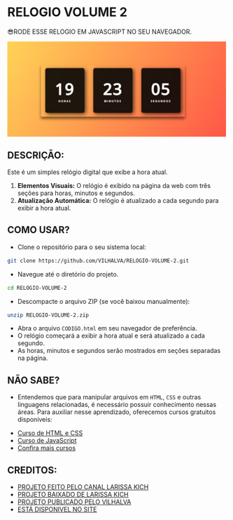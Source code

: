 # RELOGIO VOLUME 2
😎RODE ESSE RELOGIO EM JAVASCRIPT NO SEU NAVEGADOR.

<img src="FOTO.png" align="center" width="500"> <br>

## DESCRIÇÃO:
Este é um simples relógio digital que exibe a hora atual.

1. **Elementos Visuais:** O relógio é exibido na página da web com três seções para horas, minutos e segundos.
2. **Atualização Automática:** O relógio é atualizado a cada segundo para exibir a hora atual.

## COMO USAR?
* Clone o repositório para o seu sistema local:

```bash
git clone https://github.com/VILHALVA/RELOGIO-VOLUME-2.git
```

* Navegue até o diretório do projeto.

```bash
cd RELOGIO-VOLUME-2
```

* Descompacte o arquivo ZIP (se você baixou manualmente):

```bash
unzip RELOGIO-VOLUME-2.zip
```

* Abra o arquivo `CODIGO.html` em seu navegador de preferência.
* O relógio começará a exibir a hora atual e será atualizado a cada segundo.
* As horas, minutos e segundos serão mostrados em seções separadas na página.

## NÃO SABE?
- Entendemos que para manipular arquivos em `HTML`, `CSS` e outras linguagens relacionadas, é necessário possuir conhecimento nessas áreas. Para auxiliar nesse aprendizado, oferecemos cursos gratuitos disponíveis:
* [Curso de HTML e CSS](https://github.com/VILHALVA/CURSO-DE-HTML-E-CSS)
* [Curso de JavaScript](https://github.com/VILHALVA/CURSO-DE-JAVASCRIPT)
* [Confira mais cursos](https://github.com/VILHALVA?tab=repositories&q=+topic:CURSO)

## CREDITOS:
- [PROJETO FEITO PELO CANAL LARISSA KICH](https://youtu.be/GK0ok3ZCXwM?si=iXp38lO3O_dfcvnc)
- [PROJETO BAIXADO DE LARISSA KICH](https://github.com/Larissakich/relogiodigital)
- [PROJETO PUBLICADO PELO VILHALVA](https://github.com/VILHALVA)
- [ESTÁ DISPONIVEL NO SITE](https://vilhalva.github.io/STYLER/STYLER.html)


